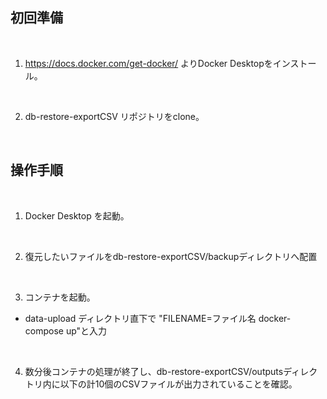 ## 初回準備

<br />

1. https://docs.docker.com/get-docker/ よりDocker Desktopをインストール。


<br />


2. db-restore-exportCSV リポジトリをclone。


<br />

## 操作手順

<br />

1. Docker Desktop を起動。

<br />

2. 復元したいファイルをdb-restore-exportCSV/backupディレクトリへ配置  

<br />

3. コンテナを起動。
-  data-upload ディレクトリ直下で "FILENAME=ファイル名 docker-compose up"と入力  

<br />

4. 数分後コンテナの処理が終了し、db-restore-exportCSV/outputsディレクトリ内に以下の計10個のCSVファイルが出力されていることを確認。 

